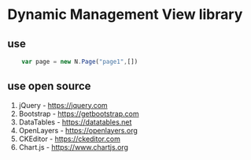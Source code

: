 # Dynamic Management View library

## use

```javascript
    var page = new N.Page("page1",[])
```

## use open source

1. jQuery - https://jquery.com
1. Bootstrap - https://getbootstrap.com
1. DataTables - https://datatables.net
1. OpenLayers - https://openlayers.org
1. CKEditor - https://ckeditor.com
1. Chart.js - https://www.chartjs.org